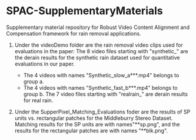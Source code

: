 # SPAC-SupplementaryMaterials
Supplementary material repository for Robust Video Content Alignment and Compensation framework for rain removal applications.

1. Under the videoDemo folder are the rain removal video clips used for evaluations in the paper:
   The 8 video files starting with "synthetic_" are the derain results for the synthetic rain dataset used for quantitative evaluations in our paper.
      - The 4 videos with names "Synthetic_slow_a***.mp4" belongs to group a.
      - The 4 videos with names "Synthetic_fast_b***.mp4" belongs to group b.
   The 7 video files starting with "realrain_" are derain results for real rain.
      
2. Under the SupperPixel_Matching_Evaluations foder are the results of SP units vs. rectangular patches for the Middleburry Stereo Dataset. Matching results for the SP units are with names"**sp.png", and the results for the rectangular patches are with names "**blk.png".
   

